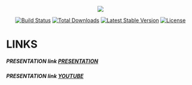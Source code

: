 <p align="center">
<img src="https://doit.ub.edu.bz/pluginfile.php/10668/user/icon/eguru/f1?rev=214702" class="logo">
</p>

<p align="center">
<a href="https://travis-ci.org/laravel/framework"><img src="https://travis-ci.org/laravel/framework.svg" alt="Build Status"></a>
<a href="https://packagist.org/packages/laravel/framework"><img src="https://img.shields.io/packagist/dt/laravel/framework" alt="Total Downloads"></a>
<a href="https://packagist.org/packages/laravel/framework"><img src="https://img.shields.io/packagist/v/laravel/framework" alt="Latest Stable Version"></a>
<a href="https://packagist.org/packages/laravel/framework"><img src="https://img.shields.io/packagist/l/laravel/framework" alt="License"></a>
</p>


# LINKS
##### PRESENTATION link [PRESENTATION](https://www.canva.com/design/DAFTWtqXDIw/yogQJ4U_cGsJrfldgC1K5g/edit?utm_content=DAFTWtqXDIw&utm_campaign=designshare&utm_medium=link2&utm_source=sharebutton  "PRESENTATION")
##### PRESENTATION link [YOUTUBE](https://youtu.be/Eur7KQZtfG0  "YOUTUBE")
